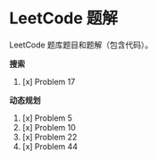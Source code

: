 # LeetCode 题解

LeetCode 题库题目和题解（包含代码）。

**搜索**

1. [x] Problem 17

**动态规划**

1. [x] Problem 5
2. [x] Problem 10
3. [x] Problem 22
4. [x] Problem 44
